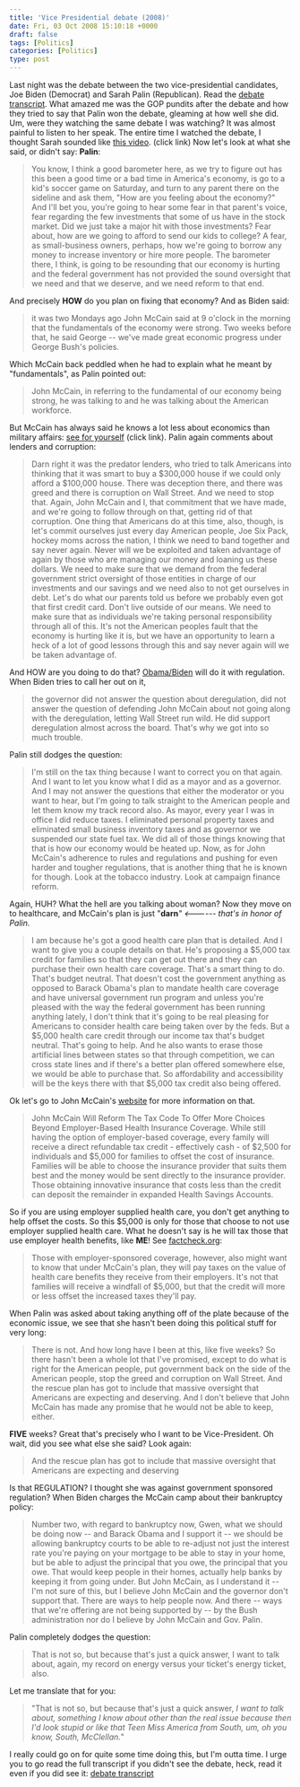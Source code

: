 ```yaml
---
title: 'Vice Presidential debate (2008)'
date: Fri, 03 Oct 2008 15:10:18 +0000
draft: false
tags: [Politics]
categories: [Politics]
type: post
---
```


Last night was the debate between the two vice-presidential candidates, Joe Biden (Democrat) and Sarah Palin (Republican). Read the [debate transcript](http://www.cnn.com/2008/POLITICS/10/02/debate.transcript/). What amazed me was the GOP pundits after the debate and how they tried to say that Palin won the debate, gleaming at how well she did. Um, were they watching the same debate I was watching? It was almost painful to listen to her speak. The entire time I watched the debate, I thought Sarah sounded like [this video](http://www.youtube.com/watch?v=lj3iNxZ8Dww). (click link) Now let's look at what she said, or didn't say: **Palin**:

> You know, I think a good barometer here, as we try to figure out has this been a good time or a bad time in America's economy, is go to a kid's soccer game on Saturday, and turn to any parent there on the sideline and ask them, "How are you feeling about the economy?" And I'll bet you, you're going to hear some fear in that parent's voice, fear regarding the few investments that some of us have in the stock market. Did we just take a major hit with those investments? Fear about, how are we going to afford to send our kids to college? A fear, as small-business owners, perhaps, how we're going to borrow any money to increase inventory or hire more people. The barometer there, I think, is going to be resounding that our economy is hurting and the federal government has not provided the sound oversight that we need and that we deserve, and we need reform to that end.

And precisely **HOW** do you plan on fixing that economy? And as Biden said:

> it was two Mondays ago John McCain said at 9 o'clock in the morning that the fundamentals of the economy were strong. Two weeks before that, he said George -- we've made great economic progress under George Bush's policies.

Which McCain back peddled when he had to explain what he meant by "fundamentals", as Palin pointed out:

> John McCain, in referring to the fundamental of our economy being strong, he was talking to and he was talking about the American workforce.

But McCain has always said he knows a lot less about economics than military affairs: [see for yourself](http://www.youtube.com/watch?v=_1X3efvVTLA&NR=1) (click link). Palin again comments about lenders and corruption:

> Darn right it was the predator lenders, who tried to talk Americans into thinking that it was smart to buy a $300,000 house if we could only afford a $100,000 house. There was deception there, and there was greed and there is corruption on Wall Street. And we need to stop that. Again, John McCain and I, that commitment that we have made, and we're going to follow through on that, getting rid of that corruption. One thing that Americans do at this time, also, though, is let's commit ourselves just every day American people, Joe Six Pack, hockey moms across the nation, I think we need to band together and say never again. Never will we be exploited and taken advantage of again by those who are managing our money and loaning us these dollars. We need to make sure that we demand from the federal government strict oversight of those entities in charge of our investments and our savings and we need also to not get ourselves in debt. Let's do what our parents told us before we probably even got that first credit card. Don't live outside of our means. We need to make sure that as individuals we're taking personal responsibility through all of this. It's not the American peoples fault that the economy is hurting like it is, but we have an opportunity to learn a heck of a lot of good lessons through this and say never again will we be taken advantage of.

And HOW are you doing to do that? [Obama/Biden](http://www.barackobama.com/index.php) will do it with regulation. When Biden tries to call her out on it,

> the governor did not answer the question about deregulation, did not answer the question of defending John McCain about not going along with the deregulation, letting Wall Street run wild. He did support deregulation almost across the board. That's why we got into so much trouble.

Palin still dodges the question:

> I'm still on the tax thing because I want to correct you on that again. And I want to let you know what I did as a mayor and as a governor. And I may not answer the questions that either the moderator or you want to hear, but I'm going to talk straight to the American people and let them know my track record also. As mayor, every year I was in office I did reduce taxes. I eliminated personal property taxes and eliminated small business inventory taxes and as governor we suspended our state fuel tax. We did all of those things knowing that that is how our economy would be heated up. Now, as for John McCain's adherence to rules and regulations and pushing for even harder and tougher regulations, that is another thing that he is known for though. Look at the tobacco industry. Look at campaign finance reform.

Again, HUH? What the hell are you talking about woman? Now they move on to healthcare, and McCain's plan is just "**darn**_" <------ that's in honor of Palin._

> I am because he's got a good health care plan that is detailed. And I want to give you a couple details on that. He's proposing a $5,000 tax credit for families so that they can get out there and they can purchase their own health care coverage. That's a smart thing to do. That's budget neutral. That doesn't cost the government anything as opposed to Barack Obama's plan to mandate health care coverage and have universal government run program and unless you're pleased with the way the federal government has been running anything lately, I don't think that it's going to be real pleasing for Americans to consider health care being taken over by the feds. But a $5,000 health care credit through our income tax that's budget neutral. That's going to help. And he also wants to erase those artificial lines between states so that through competition, we can cross state lines and if there's a better plan offered somewhere else, we would be able to purchase that. So affordability and accessibility will be the keys there with that $5,000 tax credit also being offered.

Ok let's go to John McCain's [website](http://www.johnmccain.com/Informing/Issues/19ba2f1c-c03f-4ac2-8cd5-5cf2edb527cf.htm) for more information on that.

> John McCain Will Reform The Tax Code To Offer More Choices Beyond Employer-Based Health Insurance Coverage. While still having the option of employer-based coverage, every family will receive a direct refundable tax credit - effectively cash - of $2,500 for individuals and $5,000 for families to offset the cost of insurance. Families will be able to choose the insurance provider that suits them best and the money would be sent directly to the insurance provider. Those obtaining innovative insurance that costs less than the credit can deposit the remainder in expanded Health Savings Accounts.

So if you are using employer supplied health care, you don't get anything to help offset the costs. So this $5,000 is only for those that choose to not use employer supplied health care. What he doesn't say is he will tax those that use employer health benefits, like **ME**! See [factcheck.org](http://www.factcheck.org/mccains_5000_promise.html):

> Those with employer-sponsored coverage, however, also might want to know that under McCain's plan, they will pay taxes on the value of health care benefits they receive from their employers. It's not that families will receive a windfall of $5,000, but that the credit will more or less offset the increased taxes they'll pay.

When Palin was asked about taking anything off of the plate because of the economic issue, we see that she hasn't been doing this political stuff for very long:

> There is not. And how long have I been at this, like five weeks? So there hasn't been a whole lot that I've promised, except to do what is right for the American people, put government back on the side of the American people, stop the greed and corruption on Wall Street. And the rescue plan has got to include that massive oversight that Americans are expecting and deserving. And I don't believe that John McCain has made any promise that he would not be able to keep, either.

**FIVE** weeks? Great that's precisely who I want to be Vice-President. Oh wait, did you see what else she said? Look again:

> And the rescue plan has got to include that massive oversight that Americans are expecting and deserving

Is that REGULATION? I thought she was against government sponsored regulation? When Biden charges the McCain camp about their bankruptcy policy:

> Number two, with regard to bankruptcy now, Gwen, what we should be doing now -- and Barack Obama and I support it -- we should be allowing bankruptcy courts to be able to re-adjust not just the interest rate you're paying on your mortgage to be able to stay in your home, but be able to adjust the principal that you owe, the principal that you owe. That would keep people in their homes, actually help banks by keeping it from going under. But John McCain, as I understand it -- I'm not sure of this, but I believe John McCain and the governor don't support that. There are ways to help people now. And there -- ways that we're offering are not being supported by -- by the Bush administration nor do I believe by John McCain and Gov. Palin.

Palin completely dodges the question:

> That is not so, but because that's just a quick answer, I want to talk about, again, my record on energy versus your ticket's energy ticket, also.

Let me translate that for you:

> "That is not so, but because that's just a quick answer, _I want to talk about, something I know about other than the real issue because then I'd look stupid or like that Teen Miss America from South, um, oh you know, South, McClellan._"

I really could go on for quite some time doing this, but I'm outta time. I urge you to go read the full transcript if you didn't see the debate, heck, read it even if you did see it: [debate transcript](http://www.cnn.com/2008/POLITICS/10/02/debate.transcript/)